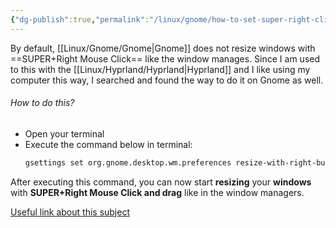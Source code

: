 ```yaml
---
{"dg-publish":true,"permalink":"/linux/gnome/how-to-set-super-right-click-mouse-drag-for-window-resizing/","noteIcon":""}
---
```


By default, [[Linux/Gnome/Gnome\|Gnome]] does not resize windows with ==SUPER+Right Mouse Click== like the window manages. Since I am used to this with the [[Linux/Hyprland/Hyprland\|Hyprland]] and I like using my computer this way, I searched and found the way to do it on Gnome as well. 
###### How to do this? 
- Open your terminal
- Execute the command below in terminal:
	```bash
	gsettings set org.gnome.desktop.wm.preferences resize-with-right-button rue
	```

After executing this command, you can now start **resizing** your **windows** with **SUPER+Right Mouse Click and drag** like in the window managers.

[Useful link about this subject](https://unix.stackexchange.com/questions/28514/how-to-get-altright-mouse-to-resize-windows-again#:~:text=In%20more%20recent%20gnome%20versions%20%28e.g.%2C%20gnome-shell%29%2C%20you,alone%20will%20enable%20moving%20%28super-leftdrag%29%20and%20resizing%20%28super-rightdrag%29.)